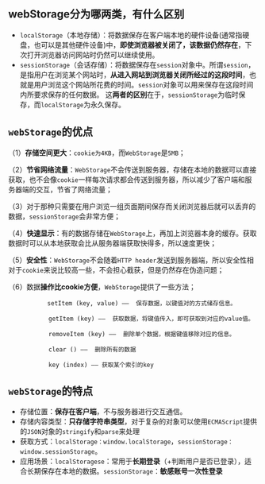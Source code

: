 ## webStorage分为哪两类，有什么区别
- `localStorage`（本地存储）：将数据保存在客户端本地的硬件设备(通常指硬盘，也可以是其他硬件设备)中，**即使浏览器被关闭了，该数据仍然存在**，下次打开浏览器访问网站时仍然可以继续使用。
- `sessionStorage`（会话存储）：将数据保存在`session`对象中。所谓`session`，是指用户在浏览某个网站时，**从进入网站到浏览器关闭所经过的这段时间**，也就是用户浏览这个网站所花费的时间。`session`对象可以用来保存在这段时间内所要求保存的任何数据。
这**两者的区别**在于，`sessionStorage`为临时保存，而`localStorage`为永久保存。
## `webStorage`的优点
（1）**存储空间更大**：`cookie为4KB`，而`WebStorage`是`5MB`；

（2）**节省网络流量**：`WebStorage`不会传送到服务器，存储在本地的数据可以直接获取，也不会像`cookie`一样每次请求都会传送到服务器，所以减少了客户端和服务器端的交互，节省了网络流量；

（3）对于那种只需要在用户浏览一组页面期间保存而关闭浏览器后就可以丢弃的数据，`sessionStorage`会非常方便；

（4）**快速显示**：有的数据存储在`WebStorage`上，再加上浏览器本身的缓存。获取数据时可以从本地获取会比从服务器端获取快得多，所以速度更快；

（5）**安全性**：`WebStorage`不会随着`HTTP header`发送到服务器端，所以安全性相对于`cookie`来说比较高一些，不会担心截获，但是仍然存在伪造问题；

（6）数据**操作比cookie方便**，`WebStorage`提供了一些方法；

```
　　　      setItem (key, value) ——  保存数据，以键值对的方式储存信息。
  
      　　  getItem (key) ——  获取数据，将键值传入，即可获取到对应的value值。

        　　removeItem (key) ——  删除单个数据，根据键值移除对应的信息。

        　　clear () ——  删除所有的数据

        　　key (index) —— 获取某个索引的key
```
## `webStorage`的特点
- 存储位置：**保存在客户端**，不与服务器进行交互通信。
- 存储内容类型：**只存储字符串类型**，对于复杂的对象可以使用`ECMAScript`提供的`JSON`对象的`stringify`和`parse`来处理
- 获取方式：`localStorage：window.localStorage`，`sessionStorage：window.sessionStorage`。
- 应用场景：`localStoragese`：常用于**长期登录**（+判断用户是否已登录），适合长期保存在本地的数据。`sessionStorage`：**敏感账号一次性登录**